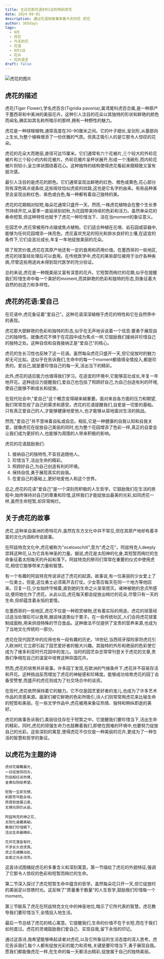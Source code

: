 ```yaml
---
title: 生日花和花语9月1日的特别虎花
date: 2024-09-01
description: 通过花语和故事来看今天的花 虎花
author: 365days
tags:
  - 9月
  - 虎花
  - 今天的花
  - 花语
  - 9月1日
  - 花卉
  - 花的语言
draft: false
---
```


![虎花的图片](https://cdn.pixabay.com/photo/2020/07/10/12/20/lily-5390522_960_720.jpg#center#center)


## 虎花的描述

虎花(Tiger Flower),学名虎百合(Tigridia pavonia),属鸢尾科虎百合属,是一种原产于墨西哥和中美洲的美丽花卉。这种引人注目的花朵以其独特的形状和鲜艳的颜色而闻名,确实如其名称所暗示的那样,拥有一种野性的魅力。

虎花是一种球根植物,通常高度在30-90厘米之间。它的叶子细长,呈剑形,从基部向上生长,为整个植株增添了一份优雅的气质。但真正吸引人的是它那令人惊叹的花朵。

虎花的花朵大而艳丽,直径可达15厘米。它们通常有六个花被片,三个较大的外轮花被片和三个较小的内轮花被片。外轮花被片呈杯状展开,形成一个浅碗形,而内轮花被片则较小,呈立体状围绕着花心。这种独特的结构使得虎花看起来既精致又富有层次感。

最引人注目的是虎花的颜色。它们通常呈现出鲜艳的红色、橙色或黄色,花心部分则有深色斑点或条纹,这些斑纹恰似虎皮的纹路,这也是它名字的由来。有些品种甚至会呈现出粉红色、紫色或白色,每一种都有着自己独特的美。

虎花的花期相对较短,每朵花通常只盛开一天。然而,一株虎花植物会在整个生长季节持续开花,从夏季一直延续到初秋,为花园带来持续的色彩和活力。虽然单朵花的寿命短暂,但这种特性也赋予了虎花一种珍惜当下、活在当moment的象征意义。

在园艺中,虎花常被用作点缀或焦点植物。它们适合种植在花境、岩石园或容器中,能够为任何花园增添一抹亮色。虎花喜欢充足的阳光和排水良好的土壤,在适宜的条件下,它们会茁壮成长,年复一年地绽放美丽的花朵。

除了观赏价值,虎花在其原产地还有一定的食用和药用价值。在墨西哥的一些地区,虎花的球茎经处理后可以食用。在传统医学中,虎花的某些部位被用于治疗各种疾病,尽管这些用途尚未得到现代医学的充分验证。

总的来说,虎花是一种既美丽又富有深意的花卉。它短暂而绚烂的花期,似乎在提醒我们珍惜生命中每一个美好的moment,而其鲜艳的色彩和独特的形态,则象征着大自然的创造力和多样性。

## 虎花的花语:爱自己

在花语中,虎花象征着"爱自己"。这种花语深深植根于虎花的特性和它在自然界中的表现。

虎花那大胆鲜艳的色彩和独特的形态,似乎在无声地诉说着一个信息:要勇于展现自己的独特性。就像虎花不惧于在花园中成为焦点一样,它鼓励我们接纳并珍惜自己的独特之处。这种自信和自我接纳正是"爱自己"的核心。

虎花的生长习性也反映了这一花语。虽然每朵虎花只盛开一天,但它绽放时的魅力却无可比拟。这似乎在告诉我们,生命中的每一个moment都值得全情投入,都是珍贵的。爱自己,就是要珍惜自己的每一天,活出当下的精彩。

此外,虎花的适应能力也值得我们学习。在适宜的环境中,它能够茁壮成长,年复一年地开花。这种适应力提醒我们,爱自己也包括了照顾好自己,为自己创造有利的环境,使自己能够不断成长和绽放。

在现代社会中,"爱自己"这个概念变得越来越重要。面对来自各方面的压力和期望,我们常常忽视了自己的需求和感受。虎花的花语提醒我们,自爱是一切爱的基础。只有真正爱自己的人,才能够健康地爱他人,也才能够从容地面对生活的挑战。

然而,"爱自己"并不意味着自私或自恋。相反,它是一种健康的自我认知和自我关爱。就像虎花在绽放自己美丽的同时,也为整个花园增添了色彩一样,真正的自爱会让我们成为更好的人,也能够为周围的人带来积极的影响。

虎花的花语鼓励我们:
1. 接纳自己的独特性,不盲目追随他人。
2. 珍惜当下,活出生命的精彩。
3. 照顾好自己,为自己创造有利的环境。
4. 保持自信,勇于展现真实的自我。
5. 在爱自己的基础上,更好地爱他人和这个世界。

总之,虎花的花语"爱自己"是一个深刻而积极的人生哲学。它鼓励我们在生活的旅程中,始终保持对自己的尊重和珍惜,这样我们才能绽放出最美的光彩,如同虎花一样,虽然生命短暂,却异常绚烂。

## 关于虎花的故事

虎花,这种来自美洲的奇特花卉,虽然在东方文化中并不常见,但在其原产地却有着丰富的文化内涵和传说故事。

在阿兹特克文化中,虎花被称为"oceloxochitl",意为"虎之花"。阿兹特克人deeply崇拜这种花,认为它具有神圣的力量。据说,虎花是太阳神的化身,其短暂而绚烂的生命象征着太阳每天的升起和落下。阿兹特克的祭司们常常在重要的仪式中使用虎花,相信它能够带来力量和智慧。

有一个有趣的阿兹特克传说讲述了虎花的起源。故事说,有一位美丽的少女爱上了一位勇士。但是,这位勇士必须离开去打仗。少女答应每天在同一个地方等他回来。日复一日,少女始终守候着,直到她的生命之火渐渐熄灭。诸神被她的忠贞所感动,便将她化作了虎花。从此以后,虎花每天都会绽放出绚烂的花朵,尽管只有一天的生命,但却蕴含着永恒的爱情。

在墨西哥的一些地区,虎花不仅是一种观赏植物,还有着实际的用途。虎花的球茎经过适当处理后可以食用,据说味道类似于栗子。在一些传统社区,人们会将虎花球茎制成面粉,用来烘焙特殊的节日食品。这种做法不仅提供了宝贵的营养来源,也成为了当地文化传统的一部分。

虎花在现代园艺中的应用也有一段有趣的历史。18世纪,当西班牙探险家将虎花引入欧洲时,它立即引起了园艺爱好者的极大兴趣。其独特的外形和艳丽的色彩使它成为了维多利亚时代花园中的宠儿。当时的园艺杂志常常刊登关于虎花的文章,贵族们争相在自己的温室中培育这种异国花卉。

然而,虎花的培育并非易事。许多园丁发现,在欧洲的气候条件下,虎花并不容易存活和开花。这种挑战反而增加了虎花的神秘感和珍稀度。能够成功培育虎花的园丁会备受赞誉,而盛开的虎花则成为了社交场合中的谈资。

在现代,虎花依然保持着它的魅力。它不仅是园艺爱好者的宠儿,也成为了许多艺术作品的灵感来源。画家们被它鲜艳的色彩所吸引,诗人们则常常用虎花来比喻生命的短暂和美丽。在一些文学作品中,虎花被用来象征热情、独特和稍纵即逝的美好。

虎花的故事告诉我们,美丽往往存在于短暂之中。它提醒我们要珍惜当下,活出生命的精彩。同时,虎花的顽强生命力也鼓舞着我们,即使在困难的环境中,也要努力绽放自己的光彩。这些深刻的寓意,使得虎花不仅仅是一种美丽的花卉,更成为了一种生活的智慧和哲学的象征。

## 以虎花为主题的诗

    虎纹花瓣舞晨光,
    一日绽放惊四方。
    烈焰般红诉热情,
    金黄似阳绘希望。
    
    短暂一生却无憾,
    刹那芳华胜永恒。
    昂首怒放展己美,
    无惧光阴仍从容。
    
    阿兹特克的神之花,
    太阳化身藏奥秘。
    教我们珍惜眼下,
    活出生命最精彩。
    
    花开花落皆有时,
    不求长久但求真。
    虎之花魂舞动处,
    自爱之光永流芳。

这首诗试图捕捉虎花的多重含义和深刻寓意。第一节描绘了虎花的外貌特征,强调了它那令人惊叹的色彩和短暂而绚烂的生命。

第二节深入探讨了虎花短暂生命中蕴含的哲学。虽然每朵花只开一天,但它绽放时的美丽足以惊艳时光。这反映了"质量重于数量"的人生哲学,鼓励我们珍惜每一个moment。

第三节联系了虎花在阿兹特克文化中的神圣地位,暗示了它所代表的智慧。虎花教导我们要珍惜当下,全情投入地生活。

最后一节总结了虎花的核心寓意。它提醒我们,生命的价值不在于长短,而在于我们如何度过。虎花的灵魂鼓励我们爱自己、实现自我,留下永恒的印记。

通过这首诗,我希望能够唤起读者对虎花,以及它所象征的生活态度的深入思考。虎花告诉我们,每个人都有绽放光彩的能力和资格,关键是要珍惜当下,勇于展现自我。愿我们都能像虎花一样,在生命的每一天都活出精彩,绽放属于自己的独特美丽。

